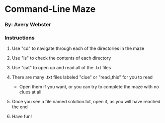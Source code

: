 # Command-Line Maze
### By: Avery Webster

### Instructions

1. Use "cd" to navigate through each of the directories in the maze

2. Use "ls" to check the contents of each directory

3. Use "cat" to open up and read all of the .txt files

4. There are many .txt files labeled "clue" or "read_this" for you to read
    
    - Open them if you want, or you can try to complete the maze with no clues at all

5. Once you see a file named solution.txt, open it, as you will have reached the end

6. Have fun!